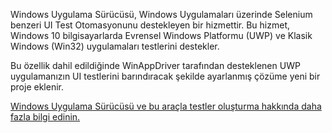 ﻿Windows Uygulama Sürücüsü, Windows Uygulamaları üzerinde Selenium benzeri UI Test Otomasyonunu destekleyen bir hizmettir. Bu hizmet, Windows 10 bilgisayarlarda Evrensel Windows Platformu (UWP) ve Klasik Windows (Win32) uygulamaları testlerini destekler.

Bu özellik dahil edildiğinde WinAppDriver tarafından desteklenen UWP uygulamanızın UI testlerini barındıracak şekilde ayarlanmış çözüme yeni bir proje eklenir.

[Windows Uygulama Sürücüsü ve bu araçla testler oluşturma hakkında daha fazla bilgi edinin.](https://github.com/Microsoft/WinAppDriver)
